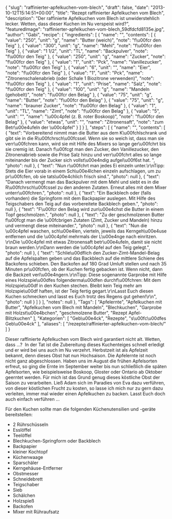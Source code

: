 {
    "slug": "raffinierter-apfelkuchen-vom-blech",
    "draft": false,
    "date": "2013-10-12T15:14:51+00:00",
    "title": "Rezept raffinierter Apfelkuchen vom Blech",
    "description": "Der raffinierte Apfelkuchen vom Blech ist unwiderstehlich lecker. Wetten, dass dieser Kuchen im Nu verspeist wird?",
    "featuredImage": "raffinierter-apfelkuchen-vom-blech_59dfdcfd8135e.jpg",
    "author": "Gabi",
    "recipe": {
        "ingredients": [
            {
                "name": "",
                "contents": [
                    {
                        "value": "250",
                        "unit": "g",
                        "name": "Butter (weich)",
                        "note": "f\u00fcr den Teig"
                    },
                    {
                        "value": "300",
                        "unit": "g",
                        "name": "Mehl",
                        "note": "f\u00fcr den Teig"
                    },
                    {
                        "value": "1 1\/2",
                        "unit": "TL",
                        "name": "Backpulver",
                        "note": "f\u00fcr den Teig"
                    },
                    {
                        "value": "250",
                        "unit": "g",
                        "name": "Zucker",
                        "note": "f\u00fcr den Teig"
                    },
                    {
                        "value": "1",
                        "unit": "Pck",
                        "name": "Vanillezucker",
                        "note": "f\u00fcr den Teig"
                    },
                    {
                        "value": "6",
                        "unit": "",
                        "name": "Eier",
                        "note": "f\u00fcr den Teig"
                    },
                    {
                        "value": "1",
                        "unit": "Pck",
                        "name": "Zitronenschalenabrieb (oder Schale 1 Biozitrone verwenden)",
                        "note": "f\u00fcr den Teig"
                    },
                    {
                        "value": "1",
                        "unit": "Prise",
                        "name": "Salz",
                        "note": "f\u00fcr den Teig"
                    },
                    {
                        "value": "100",
                        "unit": "g",
                        "name": "Mandeln (gehobelt)",
                        "note": "f\u00fcr den Belag"
                    },
                    {
                        "value": "75",
                        "unit": "g",
                        "name": "Butter",
                        "note": "f\u00fcr den Belag"
                    },
                    {
                        "value": "75",
                        "unit": "g",
                        "name": "brauner Zucker",
                        "note": "f\u00fcr den Belag"
                    },
                    {
                        "value": "1",
                        "unit": "TL",
                        "name": "Zimt",
                        "note": "f\u00fcr den Belag"
                    },
                    {
                        "value": "5",
                        "unit": "",
                        "name": "\u00c4pfel (z. B. roter Boskoop)",
                        "note": "f\u00fcr den Belag"
                    },
                    {
                        "value": "etwas",
                        "unit": "",
                        "name": "Zitronensaft",
                        "note": "zum Betr\u00e4ufeln der \u00c4pfel"
                    }
                ]
            }
        ],
        "steps": [
            {
                "name": "",
                "contents": [
                    {
                        "text": "Vorbereitend nimmt man die Butter aus dem K\u00fchlschrank und gibt sie in die R\u00fchrsch\u00fcssel. Wenn sie so weich ist, dass man sie verr\u00fchren kann, wird sie mit Hilfe des Mixers so lange ger\u00fchrt bis sie cremig ist. Danach f\u00fcgt man den Zucker, den Vanillezucker, den Zitronenabrieb sowie die Prise Salz  hinzu und verr\u00fchrt alles so lange miteinander bis der Zucker sich vollst\u00e4ndig aufgel\u00f6st hat. ",
                        "photo": null
                    },
                    {
                        "text": "Nun r\u00fchrt man jedes Ei einzeln unter.\r\nTipp: Stets die Eier vorab in einem Sch\u00e4lchen einzeln aufschlagen, um zu pr\u00fcfen, ob sie tats\u00e4chlich frisch sind.",
                        "photo": null
                    },
                    {
                        "text": "Danach vermengt man das Backpulver mit dem Mehl und siebt es in die R\u00fchrsch\u00fcssel zu den anderen Zutaten. Erneut alles mit dem Mixer unterr\u00fchren.",
                        "photo": null
                    },
                    {
                        "text": "Ein Backblech oder (falls vorhanden) die Springform mit dem Backpapier auslegen. Mit Hilfe des Teigschabers den Teig auf das vorbereitete Backblech geben.",
                        "photo": null
                    },
                    {
                        "text": "F\u00fcr den Belag wird zun\u00e4chst die Butter in einem Topf geschmolzen.",
                        "photo": null
                    },
                    {
                        "text": "Zu der geschmolzenen Butter f\u00fcgt  man die \u00fcbrigen Zutaten (Zimt, Zucker und Mandeln) hinzu und vermengt diese miteinander.",
                        "photo": null
                    },
                    {
                        "text": "Nun die \u00c4pfel waschen, sch\u00e4len, vierteln, jeweils das Kerngeh\u00e4use entfernen  und die \u00c4pfel mehrmals der L\u00e4nge nach einritzen. \r\nDie \u00c4pfel mit etwas Zitronensaft betr\u00e4ufeln, damit sie nicht braun werden.\r\nDann werden die \u00c4pfel auf den Teig gelegt.",
                        "photo": null
                    },
                    {
                        "text": "Schlie\u00dflich den Zucker-Zimt-Mandel-Belag auf die Apfelspalten geben und das Backblech auf die mittlere Schiene des Backofens schieben. Den Backofen auf 180 Grad Umluft stellen und nach 35  Minuten pr\u00fcfen, ob der Kuchen fertig gebacken ist. Wenn nicht, dann die Backzeit verl\u00e4ngern.\r\nTipp: Diese sogenannte Garprobe mit Hilfe eines Holzspie\u00dfes folgenderma\u00dfen durchf\u00fchren: Mit dem Holzspie\u00df in den Kuchen stechen. Bleibt kein Teig mehr am Holzspie\u00df haften, ist der Teig fertig gegart.\r\nLasst Euch diesen Kuchen schmecken und lasst es Euch trotz des Regens gut gehen!\r\n",
                        "photo": null
                    }
                ]
            }
        ],
        "notes": null
    },
    "Tags": [
        "Apfelernte",
        "Apfelkuchen mit Butter",
        "Apfelkuchen vom Blech mit Mandeln",
        "Blechkuchen",
        "Garprobe mit Holzst\u00e4bchen",
        "geschmolzene Butter",
        "Rezept Apfel-Blitzkuchen"
    ],
    "Kategorien": [
        "Geb\u00e4ck",
        "Rezepte",
        "s\u00fc\u00dfes Geb\u00e4ck"
    ],
    "aliases": [
        "\/rezepte\/raffinierter-apfelkuchen-vom-blech\/"
    ]
}

Dieser raffinierte Apfelkuchen vom Blech wird garantiert nicht alt. Wetten, dass &#8230;?  In der Tat ist die Zubereitung dieses Kuchenteiges schnell erledigt und er wird bei uns auch im Nu verzehrt. Herbstzeit ist als Apfelzeit bekannt, denn dieses Obst hat nun Hochsaison. Die Apfelernte ist noch nicht ganz abgeschlossen. Haben uns im August die frühen Apfelsorten erfreut, so ging die Ernte im September weiter bis nun schließlich die späten Apfelsorten, wie beispielsweise Boskoop, Gloster oder Ontario ab Oktober geerntet werden. Für mich ist das Grund genug dieses köstliche Obst der Saison zu verarbeiten. Ließ Adam sich im Paradies von Eva dazu verführen, von dieser köstlichen Frucht zu kosten, so lasse ich mich nur zu gern dazu verleiten, immer mal wieder einen Apfelkuchen zu backen. Lasst Euch doch auch einfach verführen &#8230;

Für den Kuchen sollte man die folgenden Küchenutensilien und -geräte bereitstellen:

 * 2 Rührschüsseln
 * Esslöffel
 * Teelöffel
 * Blechkuchen-Springform oder Backblech
 * Backpapier
 * kleiner Kochtopf
 * Küchenwaage
 * Sparschäler
 * Kerngehäuse-Entferner
 * Obstmesser
 * Schneidebrett
 * Teigschaber
 * Sieb
 * Schälchen
 * Holzspieß
 * Backofen
 * Mixer mit Rühraufsatz